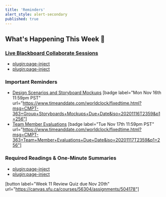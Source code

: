 ```yaml
---
title: 'Reminders'
alert_style: alert-secondary
published: true
---
```


## What's Happening This Week 💫

### [Live Blackboard Collaborate Sessions](https://canvas.sfu.ca/courses/56304/external_tools/3544)  

* [plugin:page-inject](../../blackboard-sessions/week-11-1)  
* [plugin:page-inject](../../blackboard-sessions/week-11-2)

### Important Reminders

* [Design Scenarios and Storyboard Mockups](https://canvas.sfu.ca/courses/56304/assignments/504173) [badge label="Mon Nov 16th 11:59pm PST" url="https://www.timeanddate.com/worldclock/fixedtime.html?msg=CMPT-363+Group+Storyboards+Mockups+Due+Date&iso=20201116T2359&p1=256"]
* [Team Member Evaluations](https://www.surveymonkey.ca/r/JCPFVQY) [badge label="Tue Nov 17th 11:59pm PST" url="https://www.timeanddate.com/worldclock/fixedtime.html?msg=CMPT-363+Team+Member+Evaluations+Due+Date&iso=20201117T2359&p1=256"]

### Required Readings & One-Minute Summaries
* [plugin:page-inject](../../lms-assignments/one-minute-summaries/week-11-1)  
* [plugin:page-inject](../../lms-assignments/one-minute-summaries/week-11-2)  

[button label="Week 11 Review Quiz due Nov 20th" url="https://canvas.sfu.ca/courses/56304/assignments/504178"]
